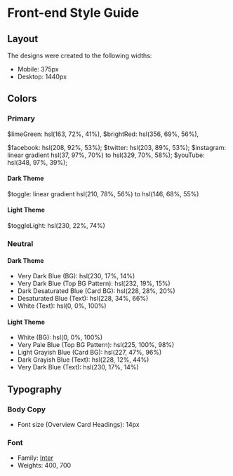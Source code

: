 # Front-end Style Guide

## Layout

The designs were created to the following widths:

- Mobile: 375px
- Desktop: 1440px

## Colors

### Primary

$limeGreen: hsl(163, 72%, 41%),
$brightRed: hsl(356, 69%, 56%),

$facebook: hsl(208, 92%, 53%);
$twitter: hsl(203, 89%, 53%);
$instagram: linear gradient hsl(37, 97%, 70%) to hsl(329, 70%, 58%);
$youTube: hsl(348, 97%, 39%);

#### Dark Theme

\$toggle: linear gradient hsl(210, 78%, 56%) to hsl(146, 68%, 55%)

#### Light Theme

\$toggleLight: hsl(230, 22%, 74%)

### Neutral

#### Dark Theme

- Very Dark Blue (BG): hsl(230, 17%, 14%)
- Very Dark Blue (Top BG Pattern): hsl(232, 19%, 15%)
- Dark Desaturated Blue (Card BG): hsl(228, 28%, 20%)
- Desaturated Blue (Text): hsl(228, 34%, 66%)
- White (Text): hsl(0, 0%, 100%)

#### Light Theme

- White (BG): hsl(0, 0%, 100%)
- Very Pale Blue (Top BG Pattern): hsl(225, 100%, 98%)
- Light Grayish Blue (Card BG): hsl(227, 47%, 96%)
- Dark Grayish Blue (Text): hsl(228, 12%, 44%)
- Very Dark Blue (Text): hsl(230, 17%, 14%)

## Typography

### Body Copy

- Font size (Overview Card Headings): 14px

### Font

- Family: [Inter](https://fonts.google.com/specimen/Inter)
- Weights: 400, 700
